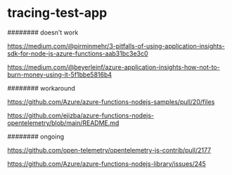 # tracing-test-app

######## doesn't work

https://medium.com/@pirminmehr/3-pitfalls-of-using-application-insights-sdk-for-node-js-azure-functions-aab31bc3e3c0

https://medium.com/@beyerleinf/azure-application-insights-how-not-to-burn-money-using-it-5f1bbe5816b4

######## workaround

https://github.com/Azure/azure-functions-nodejs-samples/pull/20/files

https://github.com/ejizba/azure-functions-nodejs-opentelemetry/blob/main/README.md

######## ongoing

https://github.com/open-telemetry/opentelemetry-js-contrib/pull/2177

https://github.com/Azure/azure-functions-nodejs-library/issues/245
